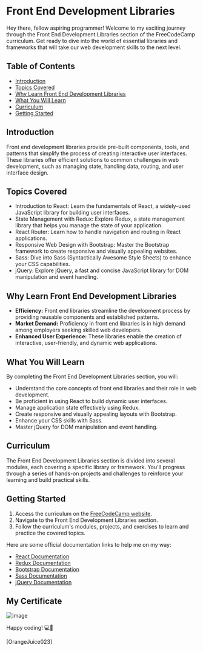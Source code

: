 # Front End Development Libraries


Hey there, fellow aspiring programmer! Welcome to my exciting journey through the Front End Development Libraries section of the FreeCodeCamp curriculum. Get ready to dive into the world of essential libraries and frameworks that will take our web development skills to the next level.
## Table of Contents

- [Introduction](#introduction)
- [Topics Covered](#topics-covered)
- [Why Learn Front End Development Libraries](#why-learn-front-end-development-libraries)
- [What You Will Learn](#what-you-will-learn)
- [Curriculum](#curriculum)
- [Getting Started](#getting-started)

## Introduction

Front end development libraries provide pre-built components, tools, and patterns that simplify the process of creating interactive user interfaces. These libraries offer efficient solutions to common challenges in web development, such as managing state, handling data, routing, and user interface design.

## Topics Covered

- Introduction to React: Learn the fundamentals of React, a widely-used JavaScript library for building user interfaces.
- State Management with Redux: Explore Redux, a state management library that helps you manage the state of your application.
- React Router: Learn how to handle navigation and routing in React applications.
- Responsive Web Design with Bootstrap: Master the Bootstrap framework to create responsive and visually appealing websites.
- Sass: Dive into Sass (Syntactically Awesome Style Sheets) to enhance your CSS capabilities.
- jQuery: Explore jQuery, a fast and concise JavaScript library for DOM manipulation and event handling.

## Why Learn Front End Development Libraries

- **Efficiency:** Front end libraries streamline the development process by providing reusable components and established patterns.
- **Market Demand:** Proficiency in front end libraries is in high demand among employers seeking skilled web developers.
- **Enhanced User Experience:** These libraries enable the creation of interactive, user-friendly, and dynamic web applications.

## What You Will Learn

By completing the Front End Development Libraries section, you will:

- Understand the core concepts of front end libraries and their role in web development.
- Be proficient in using React to build dynamic user interfaces.
- Manage application state effectively using Redux.
- Create responsive and visually appealing layouts with Bootstrap.
- Enhance your CSS skills with Sass.
- Master jQuery for DOM manipulation and event handling.

## Curriculum

The Front End Development Libraries section is divided into several modules, each covering a specific library or framework. You'll progress through a series of hands-on projects and challenges to reinforce your learning and build practical skills.

## Getting Started

1. Access the curriculum on the [FreeCodeCamp website](https://www.freecodecamp.org).
2. Navigate to the Front End Development Libraries section.
3. Follow the curriculum's modules, projects, and exercises to learn and practice the covered topics.

Here are some official documentation links to help me on my way:

- [React Documentation](https://reactjs.org/docs/getting-started.html)
- [Redux Documentation](https://redux.js.org/)
- [Bootstrap Documentation](https://getbootstrap.com/docs/5.0/getting-started/introduction/)
- [Sass Documentation](https://sass-lang.com/documentation)
- [jQuery Documentation](https://api.jquery.com/)

## My Certificate

![image](https://github.com/OrangeJuice023/freeCodeCampJourney/assets/87125976/f7d37ff7-86be-492f-bd7b-3a0b2e345a51)

Happy coding! 💻🚀

\[OrangeJuice023\]
